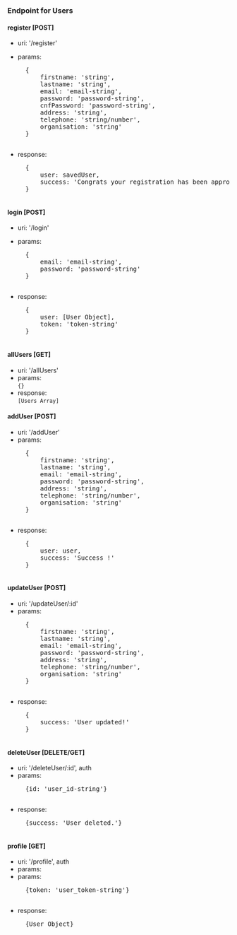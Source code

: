 ### Endpoint for Users

#### register [POST]
- uri: '/register'  
- params:  
    <pre>
    {
        firstname: 'string',
        lastname: 'string',
        email: 'email-string',
        password: 'password-string',
        cnfPassword: 'password-string',
        address: 'string',
        telephone: 'string/number',
        organisation: 'string'
    } 
    </pre>
  
- response:  
    <pre>
    {
        user: savedUser,
        success: 'Congrats your registration has been approved !'
    }
    </pre>

#### login [POST]
- uri: '/login'  
- params:  
    <pre>
    {
        email: 'email-string',
        password: 'password-string'
    } 
    </pre>
  
- response:  
    <pre>
    {
        user: [User Object], 
        token: 'token-string'
    }
    </pre>


#### allUsers [GET]
- uri: '/allUsers'  
- params:  
``
{} 
``  
- response:  
``
[Users Array]
``

#### addUser [POST]
- uri: '/addUser'  
- params:  
    <pre>
    {
        firstname: 'string',
        lastname: 'string',
        email: 'email-string',
        password: 'password-string',
        address: 'string',
        telephone: 'string/number',
        organisation: 'string'
    }
    </pre>
- response:  
    <pre>
    {
        user: user,
        success: 'Success !'
    }
    </pre>

#### updateUser [POST]
- uri: '/updateUser/:id'
- params:  
    <pre>
    {
        firstname: 'string',
        lastname: 'string',
        email: 'email-string',
        password: 'password-string',
        address: 'string',
        telephone: 'string/number',
        organisation: 'string'
    }
    </pre>
- response:  
    <pre>
    {
        success: 'User updated!'
    }
    </pre>

#### deleteUser [DELETE/GET]
- uri: '/deleteUser/:id', auth  
- params:  
    <pre>
    {id: 'user_id-string'}
    </pre>
- response:  
    <pre>
    {success: 'User deleted.'}
    </pre>

#### profile [GET]
- uri: '/profile', auth  
- params:  
- params:  
    <pre>
    {token: 'user_token-string'}
    </pre>
- response:  
    <pre>
    {User Object}
    </pre>



